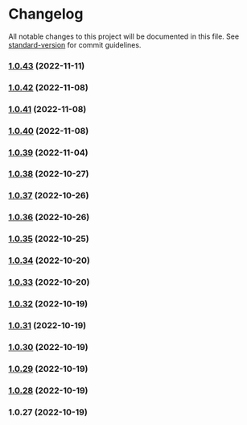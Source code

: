 # Changelog

All notable changes to this project will be documented in this file. See [standard-version](https://github.com/conventional-changelog/standard-version) for commit guidelines.

### [1.0.43](https://github.com/sei-protocol/js-react/compare/v1.0.42...v1.0.43) (2022-11-11)

### [1.0.42](https://github.com/sei-protocol/js-react/compare/v1.0.41...v1.0.42) (2022-11-08)

### [1.0.41](https://github.com/sei-protocol/js-react/compare/v1.0.39...v1.0.41) (2022-11-08)

### [1.0.40](https://github.com/sei-protocol/js-react/compare/v1.0.39...v1.0.40) (2022-11-08)

### [1.0.39](https://github.com/sei-protocol/js-react/compare/v1.0.38...v1.0.39) (2022-11-04)

### [1.0.38](https://github.com/sei-protocol/js-react/compare/v1.0.37...v1.0.38) (2022-10-27)

### [1.0.37](https://github.com/sei-protocol/js-react/compare/v1.0.36...v1.0.37) (2022-10-26)

### [1.0.36](https://github.com/sei-protocol/js-react/compare/v1.0.35...v1.0.36) (2022-10-26)

### [1.0.35](https://github.com/sei-protocol/js-react/compare/v1.0.34...v1.0.35) (2022-10-25)

### [1.0.34](https://github.com/sei-protocol/js-react/compare/v1.0.33...v1.0.34) (2022-10-20)

### [1.0.33](https://github.com/sei-protocol/js-react/compare/v1.0.32...v1.0.33) (2022-10-20)

### [1.0.32](https://github.com/sei-protocol/js-react/compare/v1.0.31...v1.0.32) (2022-10-19)

### [1.0.31](https://github.com/sei-protocol/js-react/compare/v1.0.30...v1.0.31) (2022-10-19)

### [1.0.30](https://github.com/sei-protocol/js-react/compare/v1.0.29...v1.0.30) (2022-10-19)

### [1.0.29](https://github.com/sei-protocol/js-react/compare/v1.0.28...v1.0.29) (2022-10-19)

### [1.0.28](https://github.com/sei-protocol/js-react/compare/v1.0.27...v1.0.28) (2022-10-19)

### 1.0.27 (2022-10-19)
